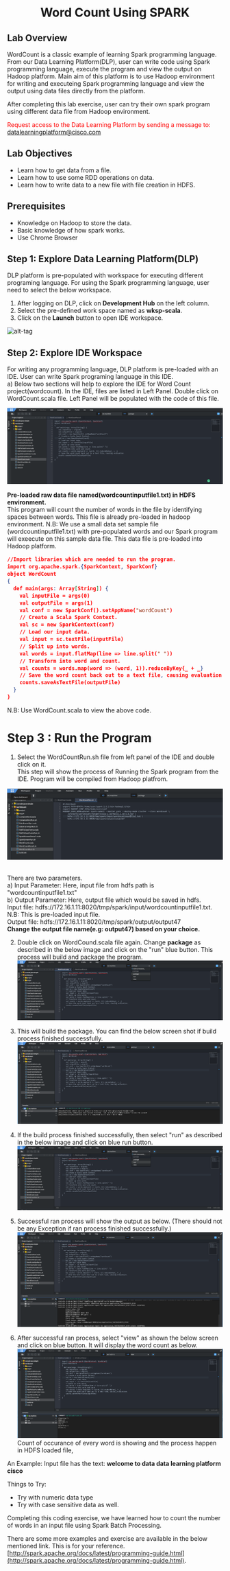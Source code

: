 # <center>Word Count Using SPARK</center>

## Lab Overview

WordCount is a classic example of learning Spark programming language. From our Data Learning Platform(DLP), user can  write code using Spark programming language, execute the program and view the output on Hadoop platform. Main aim of this platform is to use Hadoop environment for writing and executeing Spark programming language and view the output using data files directly from the platform.

After completing this lab exercise, user can try their own spark program using different data file from Hadoop environment.

<font color='red'>Request access to the Data Learning Platform by sending a message to:</font> [datalearningplatform@cisco.com](mailto:datalearningplatform@cisco.com)

## Lab Objectives

* Learn how to get data from a file.
* Learn how to use some RDD operations on data.
* Learn how to write data to a new file with file creation in HDFS.


## Prerequisites

* Knowledge on Hadoop to store the data.
* Basic knowledge of how spark works.
* Use Chrome Browser

## Step 1: Explore Data Learning Platform(DLP)
DLP platform is pre-populated with workspace for executing different programing language. For using the Spark programming language, user need to select the below workspace.

1)	After logging on DLP, click on <b>Development Hub</b> on the left column.<br>
2)	Select the pre-defined work space named as <b>wksp-scala</b>.<br>
3)	Click on the <b>Launch</b> button to open IDE workspace.<br>

![alt-tag](https://github.com/CiscoDevNet/data-dev-learning-labs/blob/master/labs/word-count-using-spark/assets/images/SelectWorkSpace.PNG?raw=true)

## Step 2: Explore IDE Workspace
For writing any programming language, DLP platform is pre-loaded with an IDE. User can write Spark programing language in this IDE. </br>
a) 	Below two sections will help to explore the IDE for Word Count project(wordcount). In the IDE, files are listed in Left Panel.
Double click on WordCount.scala file. Left Panel will be populated with the code of this file. 

![alt-tag](https://github.com/prakdutt/data-dev-learning-labs/blob/master/labs/word-count-using-spark/assets/images/WordCountScalafile.PNG?raw=true)


<b> Pre-loaded raw data file named(wordcountinputfile1.txt) in HDFS environment.</b><br>
This program will count the number of words in the file by identifying spaces between words. This file is already pre-loaded in hadoop environment. 
N.B: We use a small data set sample file (wordcountinputfile1.txt) with pre-populated words and our Spark program will exeecute on this sample data file. This data file is pre-loaded into Hadoop platform.

``` json
//Import libraries which are needed to run the program. 
import org.apache.spark.{SparkContext, SparkConf}
object WordCount
{
  def main(args: Array[String]) {
    val inputFile = args(0)
    val outputFile = args(1)
    val conf = new SparkConf().setAppName("wordCount")
    // Create a Scala Spark Context.
    val sc = new SparkContext(conf)
    // Load our input data.
    val input = sc.textFile(inputFile)
    // Split up into words.
    val words = input.flatMap(line => line.split(" "))
    // Transform into word and count.
    val counts = words.map(word => (word, 1)).reduceByKey{_ + _}
    // Save the word count back out to a text file, causing evaluation.
    counts.saveAsTextFile(outputFile)
  }
}
```
N.B: Use WordCount.scala to view the above code. 

# Step 3 :  Run the Program

1) Select the WordCountRun.sh file from left panel of the IDE and double click on it. </br>
This step will show the process of Running the Spark program from the IDE. Program will be compiled from Hadoop platfrom.</br>

![alt-tag](https://github.com/prakdutt/data-dev-learning-labs/blob/master/labs/word-count-using-spark/assets/images/Step7.PNG?raw=true)

<br>
There are two parameters. <br>
a) Input Parameter: Here, input file from hdfs path is "wordcountinputfile1.txt"<br>
b) Output Parameter: Here, output file which would be saved in hdfs.
<br>
  Input file: hdfs://172.16.1.11:8020/tmp/spark/input/wordcountinputfile1.txt.<br>
  N.B: This is pre-loaded input file. <br>
  Output file: hdfs://172.16.1.11:8020/tmp/spark/output/output47<br>
  <b>Change the output file name(e.g: <b>output47</b>) based on your choice.</b>
<br>

2) Double click on WordCound.scala file again. Change <b>package</b> as described in the below image and click on the "run" blue button. This process will build and package the program.
![alt-tag](https://github.com/prakdutt/data-dev-learning-labs/blob/master/labs/word-count-using-spark/assets/images/buildWordCount.PNG?raw=true)

3) This will build the package. You can find the below screen shot if build process finished successfully.
![alt-tag](https://github.com/prakdutt/data-dev-learning-labs/blob/master/labs/word-count-using-spark/assets/images/buildSuccessWordCount.PNG?raw=true)

4) If the build process finished successfully, then select "run" as described in the below image and click on blue run button. 
![alt-tag](https://github.com/prakdutt/data-dev-learning-labs/blob/master/labs/word-count-using-spark/assets/images/runWordCount.PNG?raw=true)

5) Successful ran process will show the output as below. (There should not be any Exception if ran process finished successfully.)
![alt-tag](https://github.com/prakdutt/data-dev-learning-labs/blob/master/labs/word-count-using-spark/assets/images/successRunProcess.PNG?raw=true)

5) After successful ran process, select "view" as shown the below screen and click on blue button. It will display the word count as below.
![alt-tag](https://github.com/prakdutt/data-dev-learning-labs/blob/master/labs/word-count-using-spark/assets/images/FinalWordCount.PNG?raw=true)
Count of occurance of every word is showing and the process happen in HDFS loaded file,


An Example:
Input file has the text: <b>welcome to data data learning platform cisco</b>


Things to Try:

* Try with numeric data type
* Try with case sensitive data as well.

Completing this coding exercise, we have learned how to count the number of words in an input file using Spark Batch Processing. <br>

There are some more examples and exercise are available in the below mentioned link. This is for your reference.
[http://spark.apache.org/docs/latest/programming-guide.html](http://spark.apache.org/docs/latest/programming-guide.html).
